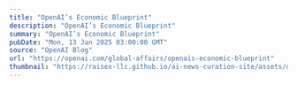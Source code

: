 ```yaml
---
title: "OpenAI’s Economic Blueprint"
description: "OpenAI’s Economic Blueprint"
summary: "OpenAI’s Economic Blueprint"
pubDate: "Mon, 13 Jan 2025 03:00:00 GMT"
source: "OpenAI Blog"
url: "https://openai.com/global-affairs/openais-economic-blueprint"
thumbnail: "https://raisex-llc.github.io/ai-news-curation-site/assets/openai_logo.png"
---
```


